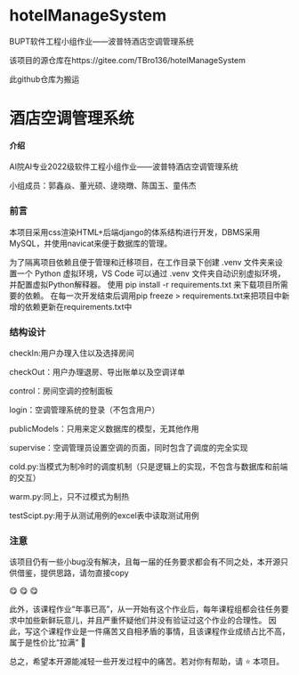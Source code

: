 # hotelManageSystem
BUPT软件工程小组作业——波普特酒店空调管理系统

该项目的源仓库在https://gitee.com/TBro136/hotelManageSystem

此github仓库为搬运

# 酒店空调管理系统

#### 介绍
AI院AI专业2022级软件工程小组作业——波普特酒店空调管理系统

小组成员：郭鑫焱、董光硕、逯晓暾、陈国玉、童伟杰

### 前言

本项目采用css渲染HTML+后端django的体系结构进行开发，DBMS采用MySQL，并使用navicat来便于数据库的管理。

为了隔离项目依赖且便于管理和迁移项目，在工作目录下创建 .venv 文件夹来设置一个 Python 虚拟环境，VS Code 可以通过 .venv 文件夹自动识别虚拟环境，并配置虚拟Python解释器。
使用  pip install -r requirements.txt  来下载项目所需要的依赖。
在每一次开发结束后调用pip freeze > requirements.txt来把项目中新增的依赖更新在requirements.txt中

### 结构设计

checkIn:用户办理入住以及选择房间

checkOut：用户办理退房、导出账单以及空调详单

control：房间空调的控制面板

login：空调管理系统的登录（不包含用户）

publicModels：只用来定义数据库的模型，无其他作用

supervise：空调管理员设置空调的页面，同时包含了调度的完全实现

cold.py:当模式为制冷时的调度机制（只是逻辑上的实现，不包含与数据库和前端的交互）

warm.py:同上，只不过模式为制热

testScipt.py:用于从测试用例的excel表中读取测试用例

### 注意
该项目仍有一些小bug没有解决，且每一届的任务要求都会有不同之处，本开源只供借鉴，提供思路，请勿直接copy







 :yum:  :yum:  :yum: 

此外，该课程作业“年事已高”，从一开始有这个作业后，每年课程组都会往任务要求中加些新鲜玩意儿，并且严重怀疑他们并没有验证过这个作业的合理性。
因此，写这个课程作业是一件痛苦又自相矛盾的事情，且该课程作业成绩占比不高，属于是性价比“拉满” :imp: 

总之，希望本开源能减轻一些开发过程中的痛苦。若对你有帮助，请 :star: 本项目。


